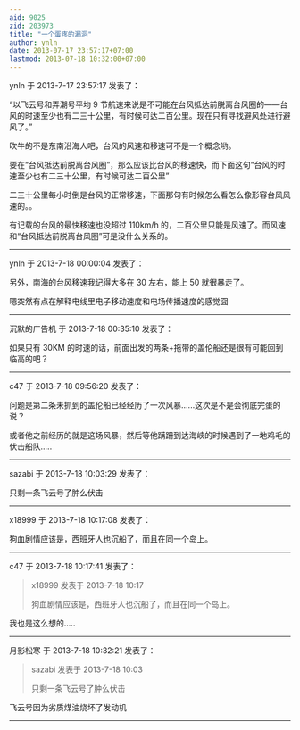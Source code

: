 ```yaml
---
aid: 9025
zid: 203973
title: "一个蛋疼的漏洞"
author: ynln
date: 2013-07-17 23:57:17+07:00
lastmod: 2013-07-18 10:32:00+07:00
---
```


ynln 于 2013-7-17 23:57:17 发表了：

“以飞云号和弄潮号平均 9 节航速来说是不可能在台风抵达前脱离台风圈的――台风的时速至少也有二三十公里，有时候可达二百公里。现在只有寻找避风处进行避风了。”

吹牛的不是东南沿海人吧，台风的风速和移速可不是一个概念哟。

要在“台风抵达前脱离台风圈”，那么应该比台风的移速快，而下面这句“台风的时速至少也有二三十公里，有时候可达二百公里”

二三十公里每小时倒是台风的正常移速，下面那句有时候怎么看怎么像形容台风风速的。。

有记载的台风的最快移速也没超过 110km/h 的，二百公里只能是风速了。而风速和“台风抵达前脱离台风圈”可是没什么关系的。

---

ynln 于 2013-7-18 00:00:04 发表了：

另外，南海的台风移速我记得大多在 30 左右，能上 50 就很暴走了。

嗯突然有点在解释电线里电子移动速度和电场传播速度的感觉囧

---

沉默的广告机 于 2013-7-18 00:35:10 发表了：

如果只有 30KM 的时速的话，前面出发的两条+拖带的盖伦船还是很有可能回到临高的吧？

---

c47 于 2013-7-18 09:56:20 发表了：

问题是第二条未抓到的盖伦船已经经历了一次风暴......这次是不是会彻底完蛋的说？

或者他之前经历的就是这场风暴，然后等他蹒跚到达海峡的时候遇到了一地鸡毛的伏击船队.....

---

sazabi 于 2013-7-18 10:03:29 发表了：

只剩一条飞云号了肿么伏击

---

x18999 于 2013-7-18 10:17:08 发表了：

狗血剧情应该是，西班牙人也沉船了，而且在同一个岛上。

---

c47 于 2013-7-18 10:17:41 发表了：

> x18999 发表于 2013-7-18 10:17
>
> 狗血剧情应该是，西班牙人也沉船了，而且在同一个岛上。

我也是这么想的.....

---

月影松寒 于 2013-7-18 10:32:21 发表了：

> sazabi 发表于 2013-7-18 10:03
>
> 只剩一条飞云号了肿么伏击

飞云号因为劣质煤油烧坏了发动机

---
